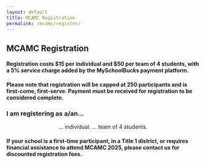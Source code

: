 ```yaml
---
layout: default
title: MCAMC Registration
permalink: /mcamc/register/
---
```

## MCAMC Registration

#### Registration costs $15 per individual and $50 per team of 4 students, with a 5% service charge added by the MySchoolBucks payment platform.

<h4><b>Please note that registration will be capped at 250 participants and is first-come, first-serve. Payment must be received for registration to be considered complete.</b></h4>

<!--### Registration is now closed! We will be reaching out to all participants by email shortly.-->
<!--### Registration will open soon!-->

### I am registering as a/an...
<div style="text-align: center">
<span class="reg-choice" id="reg0" onclick="reg(0)"> ... individual. </span>
<span class="reg-choice" id="reg1" onclick="reg(1)"> ... team of 4 students. </span>
</div>
<div class="cognito">
<script src="https://www.cognitoforms.com/s/5RmzrxaElkSFbjwAX0LpWA"></script>
</div>
<script type="text/javascript">
var choiceMade = false;
function reg(type)
{
  document.getElementById("reg0").style.display = "none";
  document.getElementById("reg1").style.display = "none";
  document.getElementById("i-am-registering-as-aan").style.display = "none";
  document.getElementById("mcamc-registration").style.display = "none";
  if (!choiceMade) {
    if (type === 0) {
      Cognito.load("forms", { id: "15" });
      Cognito.resize();
    }
    if (type === 1) {
      Cognito.load("forms", { id: "16" });
      Cognito.resize();
    }
    choiceMade = true;
  }
}
</script> 

<h4>If your school is a <b>first-time participant, in a Title 1 district, or requires financial assistance</b> to attend MCAMC 2025, please contact us for discounted registration fees.</h4>

